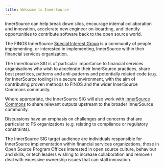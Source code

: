 ```yaml
---
title: Welcome to InnerSource
---
```


InnerSource can help break down silos, encourage internal collaboration and
innovation, accelerate new engineer on-boarding, and identify opportunities to
contribute software back to the open source world.

The FINOS InnerSource
[Special Interest Group](https://github.com/finos/community/tree/master/governance#special-interest-groups)
is a community of people implementing, or interested in implementing,
InnerSource within their financial services organization.

The InnerSource SIG is of particular importance to financial services
organisations who wish to accelerate their InnerSource practices, share best
practices, patterns and anti-patterns and potentially related code (e.g. for
InnerSource tooling) in a secure environment, with the aim of contributing
proven methods to FINOS and the wider InnerSource Commons community.

Where appropriate, the InnerSource SIG will also work with
[InnerSource Commons](http://www.innersourcecommons.org) to share relevant
outputs upstream to the broader InnerSource community.

Discussions have an emphasis on challenges and concerns that are particular to
FS organizations (e.g. relating to compliance or regulatory constraints).

The InnerSource SIG target audience are individuals responsible for InnerSource
implementation within financial services organizations, those in Open Source
Program Offices interested in open source culture, behaviour and skills, or tech
leaders wishing to increase collaboration and remove / deal with excessive
ownership issues that can stall innovation.
